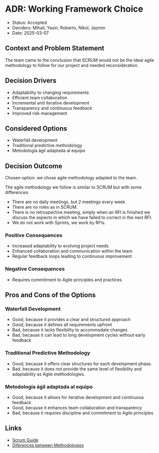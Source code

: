 # ADR: Working Framework Choice

* Status: Accepted
* Deciders: Mihail, Yasin, Roberto, Nikol, Jazmin
* Date: 2025-03-07

## Context and Problem Statement

The team came to the conclusion that SCRUM would not be the ideal agile methodology to follow for our project and needed reconsideration.

## Decision Drivers

* Adaptability to changing requirements
* Efficient team collaboration
* Incremental and iterative development
* Transparency and continuous feedback
* Improved risk management

## Considered Options

* Waterfall development
* Traditional predictive methodology
* Metodología ágil adaptada al equipo

## Decision Outcome

Chosen option: we chose agile methodology adapted to the team.

The agile methodology we follow is similar to SCRUM but with some differences:
- There are no daily meetings, but 2 meetings every week.
- There are no roles as in SCRUM.
- There is no retrospective meeting, simply when an RFI is finished we discuss the aspects in which we have failed to correct in the next RFI.
- We do not work with Sprints, we work by RFIs.

### Positive Consequences

* Increased adaptability to evolving project needs
* Enhanced collaboration and communication within the team
* Regular feedback loops leading to continuous improvement

### Negative Consequences

* Requires commitment to Agile principles and practices

## Pros and Cons of the Options

### Waterfall Development

* Good, because it provides a clear and structured approach
* Good, because it defines all requirements upfront
* Bad, because it lacks flexibility to accommodate changes
* Bad, because it can lead to long development cycles without early feedback

### Traditional Predictive Methodology

* Good, because it offers clear structures for each development phase.
* Bad, because it does not provide the same level of flexibility and adaptability as Agile methodologies.

### Metodología ágil adaptada al equipo

* Good, because it allows for iterative development and continuous feedback
* Good, because it enhances team collaboration and transparency
* Bad, because it requires discipline and commitment to Agile principles

## Links

* [Scrum Guide](https://scrumguides.org/)
* [Diferences between Methodologies](https://github.com/jbraz95/UPNA-GTIO/blob/main/2025/teoria/gestion.md#tradicional)
